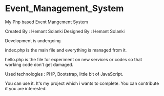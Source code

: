 # Event_Management_System
My Php based Event Mangement System

Created By : Hemant Solanki
Designed By : Hemant Solanki

Development is undergoing

index.php is the main file and everything is managed from it.

hello.php is the file for experiment on new services or codes so that working code don't get damaged.

Used technologies : 
PHP, Bootstrap, little bit of JavaScript.

You can use it. It's my project which i wants to complete. You can contribute if you are interested.
